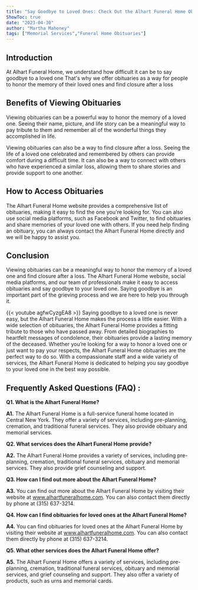 ```yaml
---
title: "Say Goodbye to Loved Ones: Check Out the Alhart Funeral Home Obituaries"
ShowToc: true 
date: "2023-04-30"
author: "Martha Mahoney" 
tags: ["Memorial Services","Funeral Home Obituaries"]
---
```

## Introduction 

At Alhart Funeral Home, we understand how difficult it can be to say goodbye to a loved one That's why we offer obituaries as a way for people to honor the memory of their loved ones and find closure after a loss 

## Benefits of Viewing Obituaries 

Viewing obituaries can be a powerful way to honor the memory of a loved one. Seeing their name, picture, and life story can be a meaningful way to pay tribute to them and remember all of the wonderful things they accomplished in life. 

Viewing obituaries can also be a way to find closure after a loss. Seeing the life of a loved one celebrated and remembered by others can provide comfort during a difficult time. It can also be a way to connect with others who have experienced a similar loss, allowing them to share stories and provide support to one another. 

## How to Access Obituaries 

The Alhart Funeral Home website provides a comprehensive list of obituaries, making it easy to find the one you're looking for. You can also use social media platforms, such as Facebook and Twitter, to find obituaries and share memories of your loved one with others. If you need help finding an obituary, you can always contact the Alhart Funeral Home directly and we will be happy to assist you. 

## Conclusion 

Viewing obituaries can be a meaningful way to honor the memory of a loved one and find closure after a loss. The Alhart Funeral Home website, social media platforms, and our team of professionals make it easy to access obituaries and say goodbye to your loved one. Saying goodbye is an important part of the grieving process and we are here to help you through it.

{{< youtube agfwCyzgEA8 >}} 
Saying goodbye to a loved one is never easy, but the Alhart Funeral Home makes the process a little easier. With a wide selection of obituaries, the Alhart Funeral Home provides a fitting tribute to those who have passed away. From detailed biographies to heartfelt messages of condolence, their obituaries provide a lasting memory of the deceased. Whether you’re looking for a way to honor a loved one or just want to pay your respects, the Alhart Funeral Home obituaries are the perfect way to do so. With a compassionate staff and a wide variety of services, the Alhart Funeral Home is dedicated to helping you say goodbye to your loved one in the best way possible.

## Frequently Asked Questions (FAQ) :
**Q1. What is the Alhart Funeral Home?**

**A1.** The Alhart Funeral Home is a full-service funeral home located in Central New York. They offer a variety of services, including pre-planning, cremation, and traditional funeral services. They also provide obituary and memorial services. 

**Q2. What services does the Alhart Funeral Home provide?**

**A2.** The Alhart Funeral Home provides a variety of services, including pre-planning, cremation, traditional funeral services, obituary and memorial services. They also provide grief counseling and support. 

**Q3. How can I find out more about the Alhart Funeral Home?**

**A3.** You can find out more about the Alhart Funeral Home by visiting their website at www.alhartfuneralhome.com. You can also contact them directly by phone at (315) 637-3214. 

**Q4. How can I find obituaries for loved ones at the Alhart Funeral Home?**

**A4.** You can find obituaries for loved ones at the Alhart Funeral Home by visiting their website at www.alhartfuneralhome.com. You can also contact them directly by phone at (315) 637-3214. 

**Q5. What other services does the Alhart Funeral Home offer?**

**A5.** The Alhart Funeral Home offers a variety of services, including pre-planning, cremation, traditional funeral services, obituary and memorial services, and grief counseling and support. They also offer a variety of products, such as urns and memorial cards.



